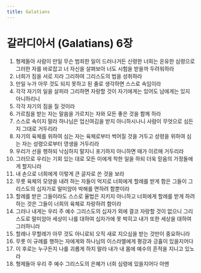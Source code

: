 ```yaml
---
title: Galatians
---
```


# 갈라디아서 (Galatians) 6장
1. 형제들아 사람이 만일 무슨 범죄한 일이 드러나거든 신령한 너희는 온유한 심령으로 그러한 자를 바로잡고 너 자신을 살펴보아 너도 시험을 받을까 두려워하라
1. 너희가 짐을 서로 지라 그리하여 그리스도의 법을 성취하라
1. 만일 누가 아무 것도 되지 못하고 된 줄로 생각하면 스스로 속임이라
1. 각각 자기의 일을 살피라 그리하면 자랑할 것이 자기에게는 있어도 남에게는 있지 아니하리니
1. 각각 자기의 짐을 질 것이라
1. 가르침을 받는 자는 말씀을 가르치는 자와 모든 좋은 것을 함께 하라
1. 스스로 속이지 말라 하나님은 업신여김을 받지 아니하시나니 사람이 무엇으로 심든지 그대로 거두리라
1. 자기의 육체를 위하여 심는 자는 육체로부터 썩어질 것을 거두고 성령을 위하여 심는 자는 성령으로부터 영생을 거두리라
1. 우리가 선을 행하되 낙심하지 말지니 포기하지 아니하면 때가 이르매 거두리라
1. 그러므로 우리는 기회 있는 대로 모든 이에게 착한 일을 하되 더욱 믿음의 가정들에게 할지니라
1. 내 손으로 너희에게 이렇게 큰 글자로 쓴 것을 보라
1. 무릇 육체의 모양을 내려 하는 자들이 억지로 너희에게 할례를 받게 함은 그들이 그리스도의 십자가로 말미암아 박해를 면하려 함뿐이라
1. 할례를 받은 그들이라도 스스로 율법은 지키지 아니하고 너희에게 할례를 받게 하려 하는 것은 그들이 너희의 육체로 자랑하려 함이라
1. 그러나 내게는 우리 주 예수 그리스도의 십자가 외에 결코 자랑할 것이 없으니 그리스도로 말미암아 세상이 나를 대하여 십자가에 못 박히고 내가 또한 세상을 대하여 그러하니라
1. 할례나 무할례가 아무 것도 아니로되 오직 새로 지으심을 받는 것만이 중요하니라
1. 무릇 이 규례를 행하는 자에게와 하나님의 이스라엘에게 평강과 긍휼이 있을지어다
1. 이 후로는 누구든지 나를 괴롭게 하지 말라 내가 내 몸에 예수의 흔적을 지니고 있노라
1. 형제들아 우리 주 예수 그리스도의 은혜가 너희 심령에 있을지어다 아멘